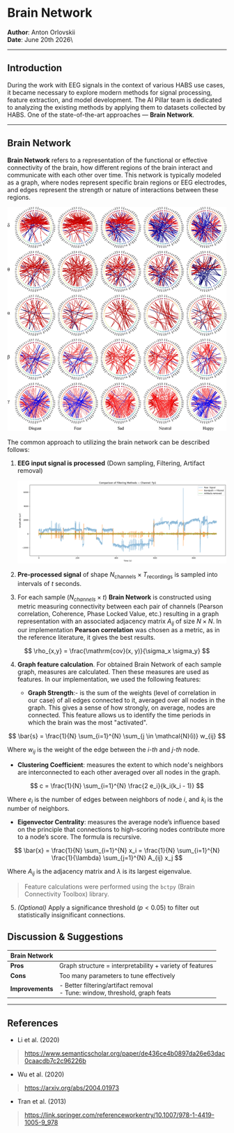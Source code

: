 # Brain Network

**Author**: Anton Orlovskii  
**Date**: June 20th 2026\

---

## Introduction

During the work with EEG signals in the context of various HABS use cases, it became necessary to explore modern methods for signal processing, feature extraction, and model development. The AI Pillar team is dedicated to analyzing the existing methods by applying them to datasets collected by HABS. One of the state-of-the-art approaches — **Brain Network**.

---

## Brain Network

**Brain Network** refers to a representation of the functional or effective connectivity of the brain, how different regions of the brain interact and communicate with each other over time. This network is typically modeled as a graph, where nodes represent specific brain regions or EEG electrodes, and edges represent the strength or nature of interactions between these regions.

![Brain Network visualization](articles/images/brain-network.jpg)

The common approach to utilizing the brain network can be described follows:

1. **EEG input signal is processed** (Down sampling, Filtering, Artifact removal)

    ![Data pre-processing steps visualization](articles/images/raw_filt_artif.png)

2. **Pre-processed signal** of shape $N_{\text{channels}} \times T_{\text{recordings}}$ is sampled into intervals of $t$ seconds.

3.  For each sample  ($N_{channels} \times t$) **Brain Network** is constructed using metric measuring connectivity between each pair of channels (Pearson correlation, Coherence, Phase Locked Value, etc.) resulting in a graph representation with an associated adjacency matrix $A_{ij}$ of size $N \times N$. In our implementation **Pearson correlation** was chosen as a metric, as in the reference literature, it gives the best results.

   $$
   \rho_{x,y} = \frac{\mathrm{cov}(x, y)}{\sigma_x \sigma_y}
   $$

4. **Graph feature calculation**. For obtained Brain Network of each sample graph, measures are calculated. Then these measures are used as features. In our implementation, we used the following features:

   - **Graph Strength**:- is the sum of the weights (level of correlation in our case) of all edges connected to it, averaged over all nodes in the graph. This gives a sense of how strongly, on average, nodes are connected. This feature allows us to identify the time periods in which the brain was the most "activated".
     
$$
\bar{s} = \frac{1}{N} \sum_{i=1}^{N} \sum_{j \in \mathcal{N}(i)} w_{ij}
$$

 Where $w_{ij}$ is the weight of the edge between the *i-th* and *j-th* node.

   - **Clustering Coefficient**: measures the extent to which node's neighbors  are interconnected to each other averaged over all nodes in the graph.

 $$
 c = \frac{1}{N} \sum_{i=1}^{N} \frac{2 e_i}{k_i(k_i - 1)}
 $$

 Where $e_i$ is the number of edges between neighbors of node *i*, and $k_i$ is the number of neighbors.

   - **Eigenvector Centrality**: measures the average node’s influence based on the principle that connections to high-scoring nodes contribute more to a node’s score. The formula is recursive.

 $$
 \bar{x} = \frac{1}{N} \sum_{i=1}^{N} x_i = \frac{1}{N} \sum_{i=1}^{N} \frac{1}{\lambda} \sum_{j=1}^{N} A_{ij} x_j
 $$

 Where $A_{ij}$ is the adjacency matrix and $\lambda$ is its largest eigenvalue.

> Feature calculations were performed using the `bctpy` (Brain Connectivity Toolbox) library.

5. *(Optional)* Apply a significance threshold ($p < 0.05$) to filter out statistically insignificant connections.


## Discussion & Suggestions

| **Brain Network** |                                                                                  |
|-------------------|----------------------------------------------------------------------------------|
| **Pros**          | Graph structure = interpretability + variety of features                        |
| **Cons**          | Too many parameters to tune effectively                                         |
| **Improvements**  | - Better filtering/artifact removal  <br> - Tune: window, threshold, graph feats |



---

## References

- Li et al. (2020)
> https://www.semanticscholar.org/paper/de436ce4b0897da26e63dac0caacdb7c2c96226b 
- Wu et al. (2020)
> https://arxiv.org/abs/2004.01973
- Tran et al. (2013)
> https://link.springer.com/referenceworkentry/10.1007/978-1-4419-1005-9_978

